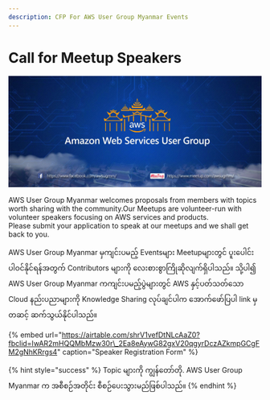 ```yaml
---
description: CFP For AWS User Group Myanmar Events
---
```


# Call for Meetup Speakers

![AWS User Group Myanmar](.gitbook/assets/65467247_884595288552038_4707545582485372928_n.jpg)

AWS User Group Myanmar welcomes proposals from members with topics worth sharing with the community.Our Meetups are volunteer-run with volunteer speakers focusing on AWS services and products.   
Please submit your application to speak at our meetups and we shall get back to you.

AWS User Group Myanmar မှကျင်းပမည့် Eventsများ Meetupများတွင် ပူးပေါင်းပါဝင်နိုင်ရန်အတွက် Contributors များကို လေးစားစွာကြိုဆိုလျက်ရှိပါသည်။ သို့ပါ၍ AWS User Group Myanmar ကကျင်းပမည့်ပွဲများတွင် AWS နှင့်ပတ်သတ်သော Cloud နည်းပညာများကို Knowledge Sharing လုပ်ချင်ပါက အောက်ဖော်ပြပါ link မှတဆင့် ဆက်သွယ်နိုင်ပါသည်။  


{% embed url="https://airtable.com/shrV1vefDtNLcAaZ0?fbclid=IwAR2mHQQMbMzw30r\_2Ea8eAywG82gxV20qgyrDczAZkmpGCgFM2gNhKRrgs4" caption="Speaker Registration Form" %}



{% hint style="success" %}
Topic များကို ကျွန်တော်တို. AWS User Group Myanmar က အစီစဉ်အတိုင်း စီစဉ်ပေးသွားမည်ဖြစ်ပါသည်။ 
{% endhint %}





